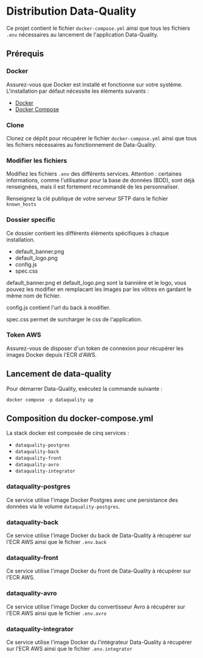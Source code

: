# Distribution Data-Quality

Ce projet contient le fichier `docker-compose.yml` ainsi que tous les fichiers `.env` nécessaires au lancement de l'application Data-Quality.

## Prérequis

### Docker
Assurez-vous que Docker est installé et fonctionne sur votre système. L'installation par défaut nécessite les éléments suivants :
- [Docker](https://docs.docker.com/engine/install/)
- [Docker Compose](https://docs.docker.com/compose/install/)

### Clone
Clonez ce dépôt pour récupérer le fichier `docker-compose.yml` ainsi que tous les fichiers nécessaires au fonctionnement de Data-Quality.

### Modifier les fichiers
Modifiez les fichiers `.env` des différents services. Attention : certaines informations, comme l'utilisateur pour la base de données (BDD), sont déjà renseignées, mais il est fortement recommandé de les personnaliser.

Renseignez la clé publique de votre serveur SFTP dans le fichier `known_hosts`

### Dossier specific

Ce dossier contient les différents éléments spécifiques à chaque installation.
- default_banner.png
- default_logo.png
- config.js
- spec.css

default_banner.png et default_logo.png sont la bannière et le logo, vous pouvez les modifier en remplacant les images par les vôtres en gardant le même nom de fichier.

config.js contient l'url du back à modifier.

spec.css permet de surcharger le css de l'application.

### Token AWS
Assurez-vous de disposer d'un token de connexion pour récupérer les images Docker depuis l'ECR d'AWS.

## Lancement de data-quality
Pour démarrer Data-Quality, exécutez la commande suivante :

`docker compose -p dataquality up`

## Composition du docker-compose.yml
La stack docker est composée de cinq services :
* `dataquality-postgres`
* `dataquality-back`
* `dataquality-front`
* `dataquality-avro`
* `dataquality-integrator`

### dataquality-postgres
Ce service utilise l'image Docker Postgres avec une persistance des données via le volume `dataquality-postgres`.
### dataquality-back
Ce service utilise l'image Docker du back de Data-Quality à récupérer sur l'ECR AWS ainsi que le fichier `.env.back`
### dataquality-front
Ce service utilise l'image Docker du front de Data-Quality à récupérer sur l'ECR AWS.
### dataquality-avro
Ce service utilise l'image Docker du convertisseur Avro à récupérer sur l'ECR AWS ainsi que le fichier `.env.avro`
### dataquality-integrator
Ce service utilise l'image Docker du l'intégrateur Data-Quality à récupérer sur l'ECR AWS ainsi que le fichier `.env.integrator`